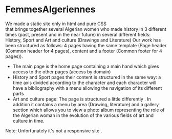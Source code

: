 # FemmesAlgeriennes
 We made a static site only in html and pure CSS  
that brings together several Algerian women who made history in 3 different times
(past, present and in the near future) in several different fields: History, Sport and Art and culture (Drawings and Literature)
Our work has been structured as follows:
4 pages having the same template  (Page header (Common header for 4 pages), content and a footer (Common footer for 4 pages)).
- The main page is the home page containing a main hand which gives access to the other pages (access by domain)
- History and Sport pages their content is structured in the same way: a time axis divided according to the character and each character will have
a bibliography with a menu allowing the navigation of its different parts
- Art and culture page: The page is structured a little differently . In addition it contains a menu by area (Drawing, literature) and a gallery section which allows you to view a photo album representing the role of the Algerian woman in the evolution of the various fields of art and culture in time.

Note: Unfortunately it's not a responsive site .

 
